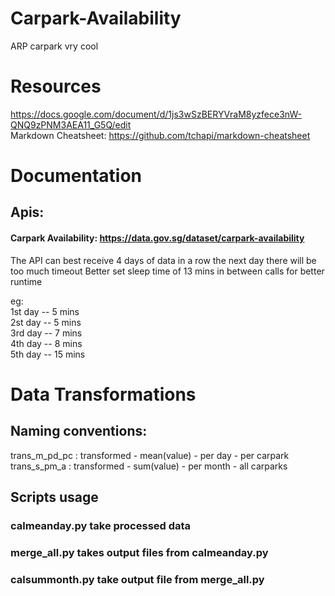 # Carpark-Availability
ARP carpark vry cool

# Resources
https://docs.google.com/document/d/1js3wSzBERYVraM8yzfece3nW-QNQ9zPNM3AEA11_G5Q/edit
<br />Markdown Cheatsheet: https://github.com/tchapi/markdown-cheatsheet

# Documentation
## Apis:
#### Carpark Availability: https://data.gov.sg/dataset/carpark-availability
The API can best receive 4 days of data in a row
the next day there will be too much timeout
Better set sleep time of 13 mins in between calls for better runtime

eg:<br /> 	1st day -- 5 mins<br />
	2st day -- 5 mins<br />
	3rd day -- 7 mins<br />
	4th day -- 8 mins<br />
	5th day -- 15 mins<br />

# Data Transformations
## Naming conventions:
trans_m_pd_pc : transformed - mean(value) - per day - per carpark
trans_s_pm_a : transformed - sum(value) - per month - all carparks

## Scripts usage
### calmeanday.py take processed data
### merge_all.py takes output files from calmeanday.py
### calsummonth.py take output file from merge_all.py
